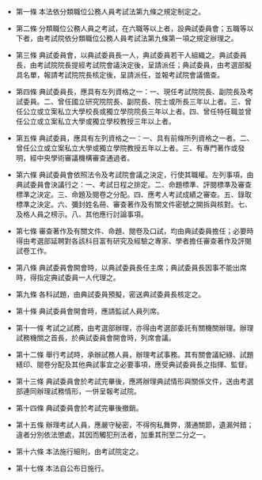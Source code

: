 * 第一條 本法依分類職位公務人員考試法第九條之規定制定之。

* 第二條 分類職位公務人員之考試，在六職等以上者，設典試委員會；五職等以下者，由考試院依分類職位公務人員考試法第九條第一項之規定辦理之。

* 第三條 典試委員會，以典試委員長一人，典試委員若干人組織之。典試委員長，由考試院院長提經考試院會議決定後，呈請派任；典試委員，由考選部擬具名單，報請考試院院長核定後，呈請派任，並報考試院會議備查。

* 第四條 典試委員長，應具有左列資格之一：一、現任考試院院長、副院長及考試委員。二、曾任國立研究院院長、副院長、院士或所長三年以上者。三、曾任公立或立案私立大學校長或獨立學院院長三年以上者。四、曾任特任職並曾任公立或立案私立大學或獨立學校教授三年以上者。

* 第五條 典試委員，應具有左列資格之一：一、具有前條所列資格之一者。二、曾任公立或立案私立大學或獨立學院教授五年以上者。三、有專門著作或發明，經中央學術審議機構審查通過者。

* 第六條 典試委員會依照法令及考試院會議之決定，行使其職權。左列事項，由典試委員會決議行之：一、考試日程之排定。二、命題標準、評閱標準及審查標準之決定。三、命題及閱卷之分配。四、應考人考試成績之審查。五、錄取標準之決定。六、彌封姓名冊、審查著作及有關文件密號之開拆與核對。七、及格人員之榜示。八、其他應行討論事項。

* 第七條 審查著作及有關文件、命題、閱卷及口試，均由典試委員擔任；必要時得由考選部延聘對各該科目富有研究及經驗之專家、學者擔任審查著作及評閱試卷工作。

* 第八條 典試委員會開會時，以典試委員長任主席；典試委員長因事不能出席時，得指定典試委員一人代理之。

* 第九條 各科試題，由典試委員預擬，密送典試委員長核定之。

* 第十條 典試委員會開會時，應請監試人員列席。

* 第十一條 考試之試務，由考選部辦理，亦得由考選部委託有關機關辦理。辦理試務機關之首長，於典試委員會開會時，列席會議。

* 第十二條 舉行考試時，承辦試務人員，辦理考試事務。其有關會議紀綠、試題繕印、閱卷分配及其他典試事宜之必要事項，應受典試委員長之指揮、監督。

* 第十三條 典試委員會於考試完畢後，應將辦理典試情形與關係文件，送由考選部連同辦理試務情形，一併呈報考試院。

* 第十四條 典試委員會於考試完畢後撤銷。

* 第十五條 辦理考試人員，應嚴守秘密，不得徇私舞弊，潛通關節，遺漏舛錯；違者分別依法懲處，其因而觸犯刑法者，加重其刑至二分之一。

* 第十六條 本法施行細則，由考試院定之。

* 第十七條 本法自公布日施行。

